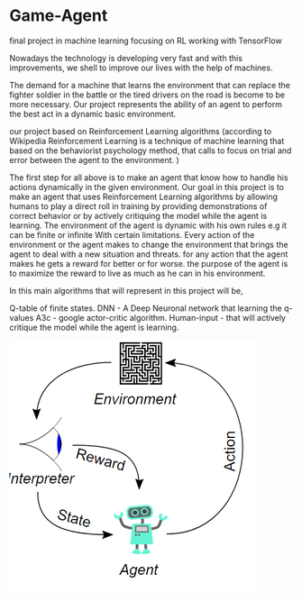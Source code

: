 # Game-Agent
final project in machine learning focusing on RL working with TensorFlow



Nowadays the technology is developing very fast and with this improvements, we shell to improve our lives with the help of machines.

 The demand for a machine that learns the environment that can replace the fighter soldier in the battle or the tired drivers on the road is become to be more necessary. 
Our project represents the ability of an agent to perform the best act in a dynamic basic environment.

our project based on  Reinforcement Learning algorithms (according to Wikipedia Reinforcement Learning is a technique of machine learning that based on the behaviorist psychology method, that calls to focus on trial and error between the agent to the environment. ) 

 The first step for all above is to make an agent that know how to handle his actions dynamically in the given environment.
 Our goal in this project is to make an agent that uses Reinforcement Learning algorithms by allowing humans to play a direct roll in training by providing demonstrations of correct behavior or by actively critiquing the model while the agent is learning.  The environment of the agent is dynamic with his own rules e.g it can be finite or infinite With certain limitations. Every action of the environment or the agent makes to change the environment that brings the agent to deal with a new situation and threats. for any action that the agent makes he gets a reward for better or for worse. the purpose of the agent is to maximize the reward to live as much as he can in his environment.

In this main algorithms that will represent in this project will be,

Q-table of finite states.
DNN - A Deep Neuronal network that learning the q-values
A3c - google actor-critic algorithm.
Human-input - that will actively critique the model while the agent is learning.

![alt text](https://github.com/ezri77/Game-Agent/blob/master/reinforcementLearning.png)

